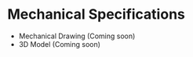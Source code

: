 # <i class="fas fa-ruler"></i> Mechanical Specifications

* <i class="far fa-file-pdf"></i> Mechanical Drawing (Coming soon)
* <i class="fas fa-cube"></i> 3D Model (Coming soon)
